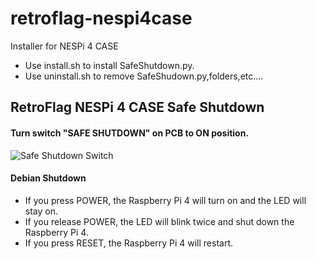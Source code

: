 # retroflag-nespi4case
Installer for NESPi 4 CASE
* Use install.sh to install SafeShutdown.py.
* Use uninstall.sh to remove SafeShudown.py,folders,etc....


## RetroFlag NESPi 4 CASE Safe Shutdown

#### Turn switch "SAFE SHUTDOWN" on PCB to ON position.

![Safe Shutdown Switch](https://i.imgur.com/LjqSXzF.jpg "Safe Shutdown Switch")

#### **Debian Shutdown**
* If you press POWER, the Raspberry Pi 4 will turn on and the LED will stay on.
* If you release POWER, the LED will blink twice and shut down the Raspberry Pi 4.
* If you press RESET, the Raspberry Pi 4 will restart.

